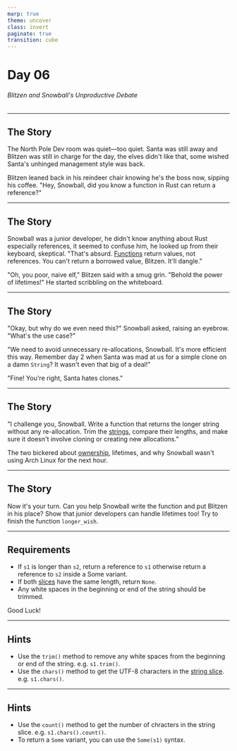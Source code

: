 ```yaml
---
marp: true
theme: uncover
class: invert
paginate: true
transition: cube
---
```


# Day 06

###### Blitzen and Snowball's Unproductive Debate

---

## The Story

The North Pole Dev room was quiet—too quiet. Santa was still away and Blitzen was still in charge for the day, the elves didn't like that, some wished Santa's unhinged management style was back.

Blitzen leaned back in his reindeer chair knowing he's the boss now, sipping his coffee. "Hey, Snowball, did you know a function in Rust can return a reference?"

---

## The Story

Snowball was a junior developer, he didn't know anything about Rust especially references, it seemed to confuse him, he looked up from their keyboard, skeptical. "That's absurd. [Functions](https://www.rustfinity.com/learn/rust/the-programming-basics/functions) return values, not references. You can't return a borrowed value, Blitzen. It'll dangle."

"Oh, you poor, naive elf," Blitzen said with a smug grin. "Behold the power of lifetimes!" He started scribbling on the whiteboard.

---

## The Story

"Okay, but why do we even need this?" Snowball asked, raising an eyebrow. "What's the use case?"

"We need to avoid unnecessary re-allocations, Snowball. It's more efficient this way. Remember day 2 when Santa was mad at us for a simple clone on a damn `String`? It wasn't even that big of a deal!"

"Fine! You're right, Santa hates clones."

---

## The Story

"I challenge you, Snowball. Write a function that returns the longer string without any re-allocation. Trim the [strings](https://www.rustfinity.com/learn/rust/ownership/strings-and-slices), compare their lengths, and make sure it doesn't involve cloning or creating new allocations."

The two bickered about [ownership](https://www.rustfinity.com/learn/rust/ownership), lifetimes, and why Snowball wasn't using Arch Linux for the next hour.

---

## The Story

Now it's your turn. Can you help Snowball write the function and put Blitzen in his place? Show that junior developers can handle lifetimes too! Try to finish the function `longer_wish`.

---

## Requirements

- If `s1` is longer than `s2`, return a reference to `s1` otherwise return a reference to `s2` inside a Some variant.
- If both [slices](https://www.rustfinity.com/learn/rust/ownership/strings-and-slices) have the same length, return `None`.
- Any white spaces in the beginning or end of the string should be trimmed.

Good Luck!

---

## Hints

- Use the `trim()` method to remove any white spaces from the beginning or end of the string. e.g. `s1.trim()`.
- Use the `chars()` method to get the UTF-8 characters in the [string slice](https://www.rustfinity.com/learn/rust/ownership/strings-and-slices). e.g. `s1.chars()`.

---

## Hints

- Use the `count()` method to get the number of chracters in the string slice. e.g. `s1.chars().count()`.
- To return a `Some` variant, you can use the `Some(s1)` syntax.
